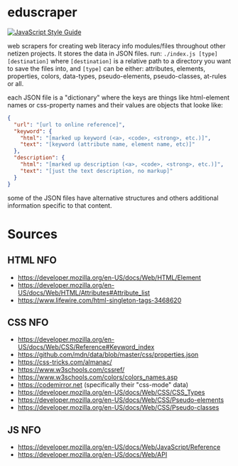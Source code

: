# eduscraper

[![JavaScript Style Guide](https://img.shields.io/badge/code_style-standard-brightgreen.svg)](https://standardjs.com)

web scrapers for creating web literacy info modules/files throughout other netizen projects. It stores the data in JSON files. run:  `./index.js [type] [destination]` where `[destination]` is a relative path to a directory you want to save the files into, and `[type]` can be either: attributes, elements, properties, colors, data-types, pseudo-elements, pseudo-classes, at-rules or all.

each JSON file is a "dictionary" where the keys are things like html-element names or css-property names and their values are objects that looke like:

```json
{
  "url": "[url to online reference]",
  "keyword": {
    "html": "[marked up keyword (<a>, <code>, <strong>, etc.)]",
    "text": "[keyword (attribute name, element name, etc)]"
  },
  "description": {
    "html": "[marked up description (<a>, <code>, <strong>, etc.)]",
    "text": "[just the text description, no markup]"
  }
}
```

some of the JSON files have alternative structures and others additional information specific to that content.

# Sources

## HTML NFO
- https://developer.mozilla.org/en-US/docs/Web/HTML/Element
- https://developer.mozilla.org/en-US/docs/Web/HTML/Attributes#Attribute_list
- https://www.lifewire.com/html-singleton-tags-3468620

## CSS NFO
- https://developer.mozilla.org/en-US/docs/Web/CSS/Reference#Keyword_index
- https://github.com/mdn/data/blob/master/css/properties.json
- https://css-tricks.com/almanac/
- https://www.w3schools.com/cssref/
- https://www.w3schools.com/colors/colors_names.asp
- https://codemirror.net (specifically their "css-mode" data)
- https://developer.mozilla.org/en-US/docs/Web/CSS/CSS_Types
- https://developer.mozilla.org/en-US/docs/Web/CSS/Pseudo-elements
- https://developer.mozilla.org/en-US/docs/Web/CSS/Pseudo-classes

## JS NFO
- https://developer.mozilla.org/en-US/docs/Web/JavaScript/Reference
- https://developer.mozilla.org/en-US/docs/Web/API
